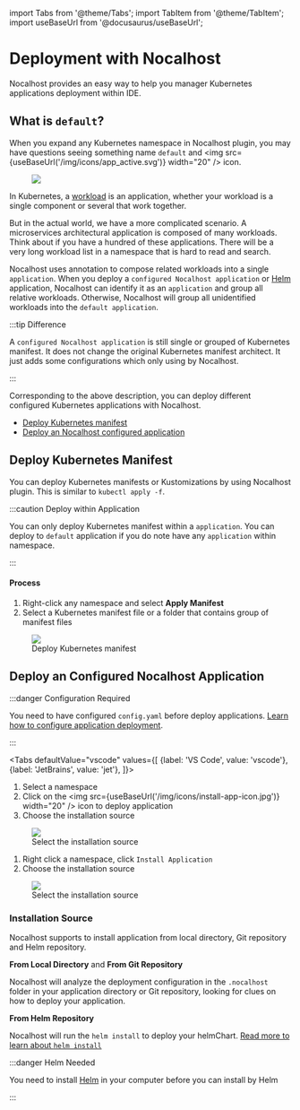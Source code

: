 import Tabs from '@theme/Tabs';
import TabItem from '@theme/TabItem';
import useBaseUrl from '@docusaurus/useBaseUrl';

# Deployment with Nocalhost

Nocalhost provides an easy way to help you manager Kubernetes applications deployment within IDE.

## What is `default`?

When you expand any Kubernetes namespace in Nocalhost plugin, you may have questions seeing something name `default` and <img src={useBaseUrl('/img/icons/app_active.svg')} width="20" /> icon.

<figure className="img-frame">
  <img className="gif-img" src={useBaseUrl('/img/plugin/default-app.png')} />
</figure>

In Kubernetes, a [workload](https://kubernetes.io/docs/concepts/workloads/) is an application, whether your workload is a single component or several that work together. 

But in the actual world, we have a more complicated scenario. A microservices architectural application is composed of many workloads.
Think about if you have a hundred of these applications. There will be a very long workload list in a namespace that is hard to read and search. 

Nocalhost uses annotation to compose related workloads into a single `application`.  When you deploy a `configured Nocalhost application` or [Helm](https://helm.sh/) application, Nocalhost can identify it as an `application` and group all relative workloads. Otherwise, Nocalhost will group all unidentified workloads into the `default application`.

:::tip Difference

A `configured Nocalhost application` is still single or grouped of Kubernetes manifest. It does not change the original Kubernetes manifest architect. It just adds some configurations which only using by Nocalhost.

:::

Corresponding to the above description, you can deploy different configured Kubernetes applications with Nocalhost. 

- [Deploy Kubernetes manifest](#deploy-kubernetes-manifest)
- [Deploy an Nocalhost configured application](#deploy-an-configured-nocalhost-application)

## Deploy Kubernetes Manifest

You can deploy Kubernetes manifests or Kustomizations by using Nocalhost plugin. This is similar to `kubectl apply -f`.

:::caution Deploy within Application

You can only deploy Kubernetes manifest within a `application`. You can deploy to `default` application if you do note have any `application` within namespace.

:::

#### Process

1. Right-click any namespace and select **Apply Manifest**
2. Select a Kubernetes manifest file or a folder that contains group of manifest files

<figure className="img-frame">
  <img className="gif-img" src={useBaseUrl('/img/plugin/deploy-manifest.gif')} />
  <figcaption>Deploy Kubernetes manifest</figcaption>
</figure>

## Deploy an Configured Nocalhost Application

:::danger Configuration Required

You need to have configured `config.yaml` before deploy applications. [Learn how to configure application deployment](../../config/config-deploy).

:::

<Tabs
  defaultValue="vscode"
  values={[
    {label: 'VS Code', value: 'vscode'},
    {label: 'JetBrains', value: 'jet'},
  ]}>
<TabItem value="vscode">

1. Select a namespace
2. Click on the <img src={useBaseUrl('/img/icons/install-app-icon.jpg')} width="20" /> icon to deploy application
3. Choose the installation source

<figure className="img-frame">
  <img className="gif-img" src={useBaseUrl('/img/plugin/vs-install-app.png')} />
  <figcaption>Select the installation source</figcaption>
</figure>

</TabItem>
  
<TabItem value="jet">

1. Right click a namespace, click `Install Application`
3. Choose the installation source

<figure className="img-frame">
  <img className="gif-img" src={useBaseUrl('/img/plugin/jb-install-app.png')} />
  <figcaption>Select the installation source</figcaption>
</figure>

</TabItem>
</Tabs>

### Installation Source

Nocalhost supports to install application from local directory, Git repository and Helm repository.

**From Local Directory** and **From Git Repository**

Nocalhost will analyze the deployment configuration in the `.nocalhost` folder in your application directory or Git repository, looking for clues on how to deploy your application.

**From Helm Repository**

Nocalhost will run the `helm install` to deploy your helmChart. [Read more to learn about `helm install`](https://helm.sh/docs/helm/helm_install/)

:::danger Helm Needed

You need to install [Helm](https://helm.sh) in your computer before you can install by Helm

:::